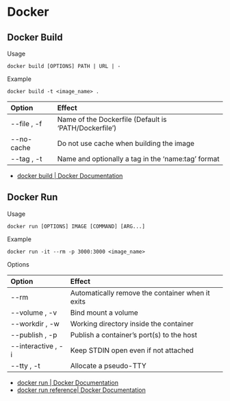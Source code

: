 # Docker

## Docker Build

Usage

```
docker build [OPTIONS] PATH | URL | -
```

Example

```console
docker build -t <image_name> .
```

| Option      | Effect                                                |
| :---------- | :---------------------------------------------------- |
| --file , -f | Name of the Dockerfile (Default is ‘PATH/Dockerfile’) |
| --no-cache  | Do not use cache when building the image              |
| --tag , -t  | Name and optionally a tag in the ‘name:tag’ format    |

- [docker build | Docker Documentation](https://docs.docker.com/engine/reference/commandline/build/)

## Docker Run

Usage

```console
docker run [OPTIONS] IMAGE [COMMAND] [ARG...]
```

Example

```console
docker run -it --rm -p 3000:3000 <image_name>
```

Options

| Option             | Effect                                           |
| :----------------- | :----------------------------------------------- |
| --rm               | Automatically remove the container when it exits |
| --volume , -v      | Bind mount a volume                              |
| --workdir , -w     | Working directory inside the container           |
| --publish , -p     | Publish a container’s port(s) to the host        |
| --interactive , -i | Keep STDIN open even if not attached             |
| --tty , -t         | Allocate a pseudo-TTY                            |

- [docker run | Docker Documentation](https://docs.docker.com/engine/reference/commandline/run/)
- [docker run reference| Docker Documentation](https://docs.docker.com/engine/reference/run/)
